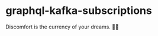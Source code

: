 # graphql-kafka-subscriptions

<!-- INSPIRATIONAL_QUOTE_START -->
Discomfort is the currency of your dreams.
🧑‍💻
<!-- INSPIRATIONAL_QUOTE_END -->
